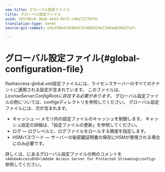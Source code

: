 ```yaml
---
seo-title: グローバル設定ファイル
title: グローバル設定ファイル
uuid: 10370bc0-36ab-4e43-9e75-c46a7177874c
translation-type: tm+mt
source-git-commit: ed1430bdcb590a53fa69b324ef340ad636b2fa7c

---
```



# グローバル設定ファイル{#global-configuration-file}

flashaccess-global.xml設定ファイルには、ライセンスサーバーのすべてのテナントに適用される設定が含まれています。 このファイルは、 *LicenseServer.ConfigRootに存在する必要があります*。 グローバル設定ファイルの例については、configsディレクトリを参照してください。 グローバル設定ファイルには、次が含まれます。

* キャッシュ — メモリ内の設定ファイルのキャッシュを制御します。 キャッシュ設定の詳細は、「設定ファイルの更新」を参照してください。
* ログ — ログレベルと、ログファイルをロールする頻度を指定します。
* HSMパスワード — サーバーの秘密鍵証明書の保存にHSMが使用される場合にのみ必要です。

詳しくは、にあるグローバル設定ファイルの例のコメントを `<AdobeAccessDVD>\Adobe Access Server for Protected Streaming\configs` 参照してください。
